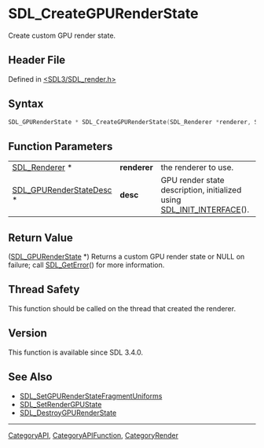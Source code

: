# SDL_CreateGPURenderState

Create custom GPU render state.

## Header File

Defined in [<SDL3/SDL_render.h>](https://github.com/libsdl-org/SDL/blob/main/include/SDL3/SDL_render.h)

## Syntax

```c
SDL_GPURenderState * SDL_CreateGPURenderState(SDL_Renderer *renderer, SDL_GPURenderStateDesc *desc);
```

## Function Parameters

|                                                    |              |                                                                                             |
| -------------------------------------------------- | ------------ | ------------------------------------------------------------------------------------------- |
| [SDL_Renderer](SDL_Renderer) *                     | **renderer** | the renderer to use.                                                                        |
| [SDL_GPURenderStateDesc](SDL_GPURenderStateDesc) * | **desc**     | GPU render state description, initialized using [SDL_INIT_INTERFACE](SDL_INIT_INTERFACE)(). |

## Return Value

([SDL_GPURenderState](SDL_GPURenderState) *) Returns a custom GPU render
state or NULL on failure; call [SDL_GetError](SDL_GetError)() for more
information.

## Thread Safety

This function should be called on the thread that created the renderer.

## Version

This function is available since SDL 3.4.0.

## See Also

- [SDL_SetGPURenderStateFragmentUniforms](SDL_SetGPURenderStateFragmentUniforms)
- [SDL_SetRenderGPUState](SDL_SetRenderGPUState)
- [SDL_DestroyGPURenderState](SDL_DestroyGPURenderState)

----
[CategoryAPI](CategoryAPI), [CategoryAPIFunction](CategoryAPIFunction), [CategoryRender](CategoryRender)

